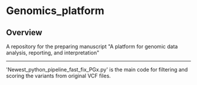 # Genomics_platform

   
## Overview

A repository for the preparing manuscript "A platform for genomic data analysis, reporting, and interpretation"

------------------------------------------------------------------------

'Newest_python_pipeline_fast_fix_PGx.py' is the main code for filtering and scoring the variants from original VCF files.

